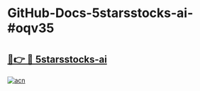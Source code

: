 # GitHub-Docs-5starsstocks-ai-#oqv35

# <h2><a href="https://andorid.site?title=5starsstocks-ai&ref=07A">🔗👉 🔴 5starsstocks-ai</a></h2>

[![acn](https://github.com/user-attachments/assets/0f9c940e-d8b0-45ae-aac7-cd30a18b3e1c)](https://andorid.site?title=5starsstocks-ai&ref=07A)

